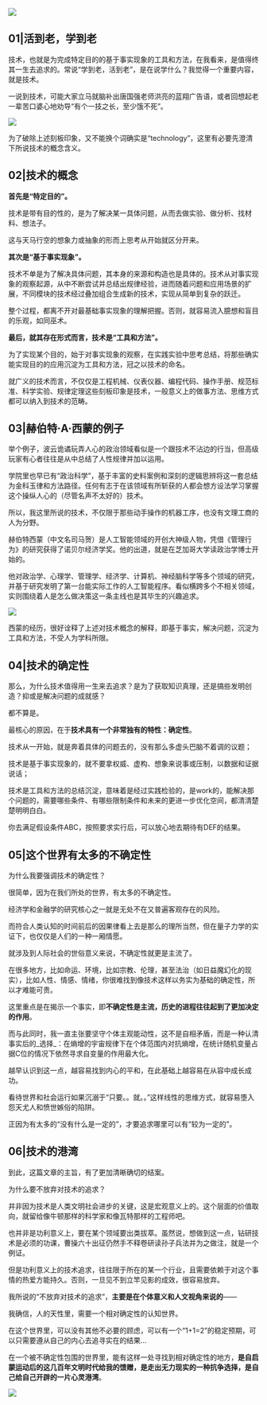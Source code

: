 ![](https://mmbiz.qpic.cn/sz_mmbiz_jpg/iavvZWwibB8Yd8icyr3iaowwUz42RJjawicRKC2quwZ3x1C1rzmGFQcdWxibjvhMMqrEmb9zehJFmso34iblnoCNCfAQg/640?wx_fmt=jpeg&from=appmsg)

## 01|活到老，学到老

技术，也就是为完成特定目的的基于事实现象的工具和方法，在我看来，是值得终其一生去追求的。常说“学到老，活到老”，是在说学什么？我觉得一个重要内容，就是技术。

一说到技术，可能大家立马就脑补出唐国强老师洪亮的蓝翔广告语，或者回想起老一辈苦口婆心地劝导“有个一技之长，至少饿不死”。

![](https://mmbiz.qpic.cn/sz_mmbiz_jpg/iavvZWwibB8Yd8icyr3iaowwUz42RJjawicRKfdticNG9UaMUvrq7UKSgDicalAbwGUuiccZGEw0ALQzYOurHsvbMASFiaw/640?wx_fmt=other&from=appmsg)

为了破除上述刻板印象，又不能换个词确实是“technology”，这里有必要先澄清下所说技术的概念含义。

## 02|技术的概念

**首先是“特定目的”。**

技术是带有目的性的，是为了解决某一具体问题，从而去做实验、做分析、找材料、想法子。

这与天马行空的想象力或抽象的形而上思考从开始就区分开来。

**其次是“基于事实现象”。**

技术不单是为了解决具体问题，其本身的来源和构造也是具体的。技术从对事实现象的观察起源，从中不断尝试并总结出规律经验，进而随着问题和应用场景的扩展，不同模块的技术经过叠加组合生成新的技术，实现从简单到复杂的跃迁。

整个过程，都离不开对最基础事实现象的理解把握。否则，就容易流入臆想和盲目的乐观，如同巫术。

**最后，就其存在形式而言，技术是“工具和方法”。**

为了实现某个目的，始于对事实现象的观察，在实践实验中思考总结，将那些确实能实现目的的应用沉淀为工具和方法，冠之以技术的命名。

就广义的技术而言，不仅仅是工程机械、仪表仪器、编程代码、操作手册、规范标准、科学实验、规律定理这些刻板印象是技术，一般意义上的做事方法、思维方式都可以纳入到技术的范畴。

## 03|赫伯特·A·西蒙的例子

举个例子，波云诡谲玩弄人心的政治领域看似是一个跟技术不沾边的行当，但高级玩家有心者往往是从中总结了人性规律并加以运用。

学院里也早已有“政治科学”，基于丰富的史料案例和深刻的逻辑思辨将这一套总结为金科玉律和方法路径。任何有志于在该领域有所斩获的人都会想方设法学习掌握这个操纵人心的（尽管名声不太好的）技术。

所以，我这里所说的技术，不仅限于那些动手操作的机器工序，也没有文理工商的人为分野。

赫伯特西蒙（中文名司马贺）是人工智能领域的开创大神级人物，凭借《管理行为》的研究获得了诺贝尔经济学奖。他的出道，就是在芝加哥大学读政治学博士开始的。

他对政治学、心理学、管理学、经济学、计算机、神经脑科学等多个领域的研究，并基于研究发明了第一台能实际工作的人工智能程序。看似横跨多个不相关领域，实则围绕着人是怎么做决策这一条主线也是其毕生的兴趣追求。

![](https://mmbiz.qpic.cn/sz_mmbiz_jpg/iavvZWwibB8Yd8icyr3iaowwUz42RJjawicRKaXwv8oVFxfAeibD9ErebYhv7qv2yZqzM0IibQgdp3ibhsIuBnN9Jm1hXQ/640?wx_fmt=other&from=appmsg)

西蒙的经历，很好诠释了上述对技术概念的解释，即基于事实，解决问题，沉淀为工具和方法，不受人为学科所限。

## 04|技术的确定性

那么，为什么技术值得用一生来去追求？是为了获取知识真理，还是搞些发明创造？抑或是解决问题的成就感？

都不算是。

最核心的原因，在于**技术具有一个非常独有的特性：确定性**。

技术从一开始，就是奔着具体的问题去的，没有那么多虚头巴脑不着调的议题；

技术是基于事实现象的，就不要拿权威、虚构、想象来说事或压制，以数据和证据说话；

技术是工具和方法的总结沉淀，意味着是经过实践检验的，是work的，能解决那个问题的，需要哪些条件、有哪些限制条件和未来的更进一步优化空间，都清清楚楚明明白白。

你去满足假设条件ABC，按照要求实行后，可以放心地去期待有DEF的结果。

## 05|这个世界有太多的不确定性

为什么我要强调技术的确定性？

很简单，因为在我们所处的世界，有太多的不确定性。

经济学和金融学的研究核心之一就是无处不在又普遍客观存在的风险。

而符合人类认知的时间前后的因果律看上去是那么的理所当然，但在量子力学的实证下，也仅仅是人们的一种一厢情愿。

就涉及到人际社会的世俗意义来说，不确定性就更是主流了。

在很多地方，比如命运、环境，比如宗教、伦理，甚至法治（如日益魔幻化的现实），比如人性、情感、情绪，你很难找到像技术这样以务实为基础的确定性，所以才难能可贵。

这里重点是在揭示一个事实，即**不确定性是主流，历史的进程往往起到了更加决定的作用**。

而与此同时，我一直主张要坚守个体主观能动性，这不是自相矛盾，而是一种认清事实后的_选择_：在熵增的宇宙规律下在个体范围内对抗熵增，在统计随机变量占据C位的情况下依然寻求自变量的作用最大化。

越早认识到这一点，越容易找到内心的平和，在此基础上越容易在从容中成长成功。

看待世界和社会运行如果沉溺于“只要。。就。。”这样线性的思维方式，就容易堕入怨天尤人和愤世嫉俗的陷阱。

正因为有太多的“没有什么是一定的”，才要追求哪里可以有“较为一定的”。

## 06|技术的港湾

到此，这篇文章的主旨，有了更加清晰确切的结案。

为什么要不放弃对技术的追求？

并非因为技术是人类文明社会进步的关键，这是宏观意义上的。这个层面的价值取向，就留给像牛顿那样的科学家和像瓦特那样的工程师吧。

也并非是功利意义上，要在某个领域要出类拔萃。虽然说，想做到这一点，钻研技术是必须的功课，曹操六十出征仍然手不释卷研读孙子兵法并为之做注，就是一个例证。

但是功利意义上的技术追求，往往限于所在的某一个行业，且需要依赖于对这个事情的热爱方能持久。否则，一旦见不到立竿见影的成效，很容易放弃。

我所说的“不放弃对技术的追求”，**主要是在个体意义和人文视角来说的**——

我确信，人的天性里，需要一个相对确定性的认知世界。

在这个世界里，可以没有其他不必要的顾虑，可以有一个“1+1=2”的稳定预期，可以只需要遵从自己的内心去追寻实在的结果...

在一个被不确定性包围的世界里，能有这样一处寻找到相对确定性的地方，**是自启蒙运动后的这几百年文明时代给我的馈赠，是走出无力现实的一种抗争选择，是自己给自己开辟的一片心灵港湾**。

![](https://mmbiz.qpic.cn/sz_mmbiz_jpg/iavvZWwibB8Yd8icyr3iaowwUz42RJjawicRKVcjF4J9poJ8CqykOCFkfYm2ko43zs7yfDUz82lcljxweLAero8cEQA/640?wx_fmt=jpeg&from=appmsg)